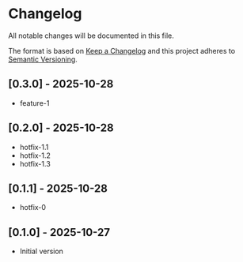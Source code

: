 # Changelog
All notable changes will be documented in this file.

The format is based on [Keep a Changelog](http://keepachangelog.com/)
and this project adheres to [Semantic Versioning](http://semver.org/).

## [0.3.0] - 2025-10-28

- feature-1

## [0.2.0] - 2025-10-28

- hotfix-1.1
- hotfix-1.2
- hotfix-1.3

## [0.1.1] - 2025-10-28

- hotfix-0

## [0.1.0] - 2025-10-27

- Initial version
